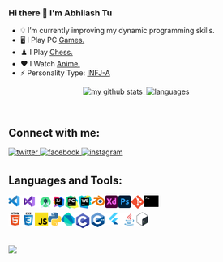 ### Hi there 👋 I'm Abhilash Tu
- 💡 I’m currently improving my dynamic programming skills.
- 🖥️ I Play PC [Games.](https://grabify.link/30TC0Q)
- ♟️  I Play [Chess.](https://grabify.link/7S6SXR)
- ❤️  I Watch [Anime.](https://grabify.link/SQVJ8T)
- ⚡ Personality Type: [INFJ-A](https://grabify.link/1CZERQ)

<!-- status codes -->
<a align="center" href="https://abhilashtuofficial.github.io">
    <p align="center">
    <img src="https://github-readme-stats.vercel.app/api?username=abhilashtuofficial&show_icons=true&theme=midnight-purple" alt="my github stats" width="420"/>&nbsp;
                <img src="https://github-readme-stats.vercel.app/api/top-langs/?username=abhilashtuofficial&layout=compact&theme=midnight-purple" alt="languages" height="165">
    </p>
</a>

<br/>

## Connect with me:  
<a href="https://grabify.link/34LU2G" target="_blank">
<img src=https://img.shields.io/badge/twitter-%2300acee.svg?&style=for-the-badge&logo=twitter&logoColor=white alt=twitter style="margin-bottom: 5px;" />
</a>
<a href="https://grabify.link/A9HVHU" target="_blank">
<img src=https://img.shields.io/badge/facebook-%232E87FB.svg?&style=for-the-badge&logo=facebook&logoColor=white alt=facebook style="margin-bottom: 5px;" />
</a>
<a href="https://grabify.link/T0ZFYZ/" target="_blank">
<img src=https://img.shields.io/badge/instagram-%23000000.svg?&style=for-the-badge&logo=instagram&logoColor=white alt=instagram style="margin-bottom: 5px;" />
</a>  
<br/>

## Languages and Tools:

[<img align="left" alt="Visual Studio Code" width="22px" src="./logos/vscode.png">][vscode]
[<img align="left" alt="Visual Studio" width="38px" src="./logos/visualstudio.png">][vscode]
[<img align="left" alt="Android studio" width="26px" src="./logos/androidstudio.png">][android]
[<img align="left" alt="Intellij" width="26px" src="./logos/intellij.png">][java]
[<img align="left" alt="Pycharm" width="26px" src="./logos/pycharm.png">][python]
[<img align="left" alt="Webstorm" width="26px" src="./logos/webstorm.png">][web]
[<img align="left" alt="Blender" width="26px" src="./logos/blender.png">][behance]
[<img align="left" alt="Adobe xd" width="26px" src="./logos/xd.png">][behance]
[<img align="left" alt="Photoshop" width="26px" src="./logos/ps.png">][behance]
[<img align="left" alt="Git" width="26px" src="./logos/git.png">][github]
[<img align="left" alt="Terminal" width="28px" src="./logos/terminal.svg">][github]
<br/><br/>
[<img align="left" alt="HTML5" width="26px" src="https://raw.githubusercontent.com/github/explore/80688e429a7d4ef2fca1e82350fe8e3517d3494d/topics/html/html.png">][web]
[<img align="left" alt="CSS3" width="26px" src="https://raw.githubusercontent.com/github/explore/80688e429a7d4ef2fca1e82350fe8e3517d3494d/topics/css/css.png">][web]
[<img align="left" alt="JavaScript" width="26px" src="./logos/javascript.svg">][js]
[<img align="left" alt="python" width="26px" src="./logos/python.png">][python]
[<img align="left" alt="Dart" width="26px" src="./logos/dart.png">][dart]
[<img align="left" alt="C" width="33px" src="./logos/c.png">][c/c++]
[<img align="left" alt="C++" width="26px" src="./logos/cpp.png">][c/c++]
[<img align="left" alt="Flutter" width="36px" src="./logos/flutter.png">][flutter]
[<img align="left" alt="Java" width="26px" src="./logos/java.png">][java]
[<img align="left" alt="Shell" width="26px" src="./logos/shell.png">][shell]
<br/>

[website]: https://abhilashtuofficial.github.io/
[youtube]: https://www.youtube.com/channel/UC8iP2LKB-V1g2jMTbe6Pb4Q
[instagram]: https://www.instagram.com/abhilash_tu/
[linkdein]: https://www.linkedin.com/in/abhilash-tu-160630190/
[vscode]: https://code.visualstudio.com/
[github]: https://github.com/AbhilashTUofficial
[web]: https://github.com/AbhilashTUofficial/Web-development
[js]: https://github.com/AbhilashTUofficial/JavaScript-programming
[python]: https://github.com/AbhilashTUofficial/Python-programming
[dart]: https://github.com/AbhilashTUofficial/CloneApps
[c/c++]: https://github.com/AbhilashTUofficial/Cpp-programming
[flutter]: https://github.com/AbhilashTUofficial/CloneApps
[java]: https://github.com/AbhilashTUofficial/java-programming
[android]: https://github.com/AbhilashTUofficial/CloneApps
[behance]: https://www.behance.net/abhilashstorm
[shell]: https://github.com/AbhilashTUofficial/Shell-scripting
<br/><br/>
![](https://komarev.com/ghpvc/?username=AbhilashTUofficial)
